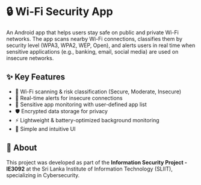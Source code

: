 # 🔒 Wi-Fi Security App

An Android app that helps users stay safe on public and private Wi-Fi networks. 
The app scans nearby Wi-Fi connections, classifies them by security level (WPA3, WPA2, WEP, Open), 
and alerts users in real time when sensitive applications (e.g., banking, email, social media) are used on insecure networks.

## ✨ Key Features
- 📡 Wi-Fi scanning & risk classification (Secure, Moderate, Insecure)  
- 🔔 Real-time alerts for insecure connections  
- 📱 Sensitive app monitoring with user-defined app list  
- 🛡️ Encrypted data storage for privacy  
- ⚡ Lightweight & battery-optimized background monitoring  
- 🎨 Simple and intuitive UI  

## 📖 About
This project was developed as part of the **Information Security Project - IE3092** 
at the Sri Lanka Institute of Information Technology (SLIIT), specializing in Cybersecurity.
